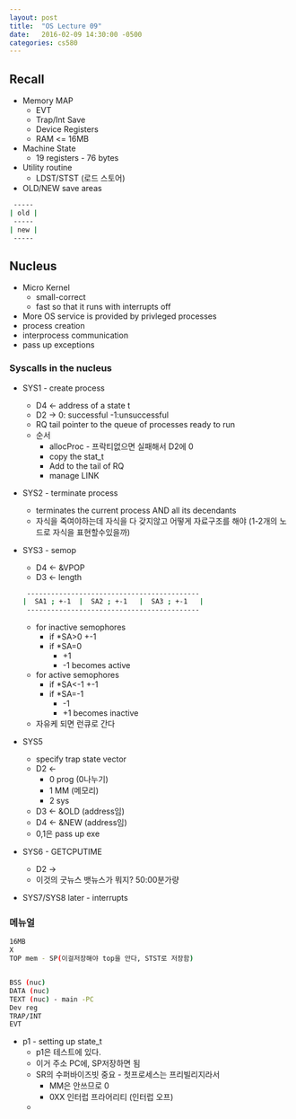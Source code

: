 ```yaml
---
layout: post
title:  "OS Lecture 09"
date:   2016-02-09 14:30:00 -0500
categories: cs580
---
```



## Recall 
* Memory MAP
	* EVT
	* Trap/Int Save
	* Device Registers
	* RAM <= 16MB
* Machine State
	* 19 registers - 76 bytes
* Utility routine
	* LDST/STST (로드 스토어)
* OLD/NEW save areas


```bash
 -----
| old |
 -----
| new |
 -----
```



## Nucleus
* Micro Kernel
	* small-correct
	* fast so that it runs with interrupts off
* More OS service is provided by privleged processes
* process creation 
* interprocess communication
* pass up exceptions

### Syscalls in the nucleus
* SYS1 - create process
	* D4 <- address of a state t
	* D2 -> 0: successful -1:unsuccessful
	* RQ tail pointer to the queue of processes ready to run
	* 순서
		* allocProc - 프락티없으면 실패해서 D2에 0
		* copy the stat_t
		* Add to the tail of RQ
		* manage LINK
* SYS2 - terminate process
 	* terminates the current process AND all its decendants
 	* 자식을 죽여야하는데 자식을 다 갖지않고 어떻게 자료구조를 해야 (1-2개의 노드로 자식을 표현할수있을까)
* SYS3 - semop
	* D4 <- &VPOP
	* D3 <- length

	```bash
	 -------------------------------------------
	|  SA1 ; +-1  |  SA2 ; +-1   |  SA3 ; +-1   |
	 -------------------------------------------
	```

	* for inactive semophores
		* if *SA>0 +-1
		* if *SA=0 
			* +1 
			* -1 becomes active
	* for active semophores
		* if *SA<-1 +-1
		* if *SA=-1 
			* -1 
			* +1 becomes inactive
	* 자유케 되면 런큐로 간다
* SYS5
	* specify trap state vector
	* D2 <- 
		* 0 prog (0나누기)
		* 1 MM (메모리)
		* 2 sys
	* D3 <- &OLD (address임)
	* D4 <- &NEW (address임)
	* 0,1은 pass up exe
* SYS6 - GETCPUTIME
	* D2 -> 
	* 이것의 굿뉴스 뱃뉴스가 뭐지? 50:00분가량
* SYS7/SYS8 later - interrupts

### 메뉴얼

```bash
16MB
X
TOP mem - SP(이걸저장해야 top을 안다, STST로 저장함)


BSS (nuc)
DATA (nuc)
TEXT (nuc) - main -PC
Dev reg
TRAP/INT
EVT
```

* p1 - setting up state_t
	* p1은 테스트에 있다. 
	* 이거 주소 PC에, SP저장하면 됨
	* SR의 수퍼바이즈빗 중요 - 첫프로세스는 프리빌리지라서
		* MM은 안쓰므로 0
		* 0XX 인터럽 프라어리티 (인터럽 오프)
	* 
